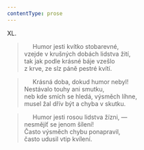 ```yaml
---
contentType: prose
---
```


XL.

>      Humor jesti kvítko stobarevné,  
> vzejde v krušných dobách lidstva žití,  
> tak jak podle krásné báje vzešlo  
> z krve, ze slz páně pestré kvítí.

>      Krásná doba, dokud humor nebyl!  
> Nestávalo touhy ani smutku,  
> neb kde smích se hledá, výsměch líhne,  
> musel žal dřív být a chyba v skutku.

>      Humor jesti rosou lidstva žízni, —  
> nesmějíť se jenom šílení!  
> Často výsměch chybu ponapravil,  
> často udusil vtip kvílení.
